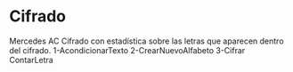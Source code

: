 # Cifrado
Mercedes AC
Cifrado con estadística sobre las letras que aparecen dentro del cifrado.
1-AcondicionarTexto
2-CrearNuevoAlfabeto
3-Cifrar
ContarLetra
